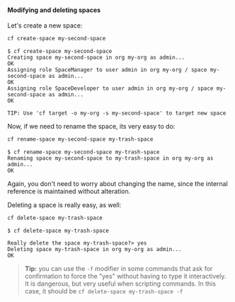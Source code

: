 #### Modifying and deleting spaces

Let's create a new space:

```sh
cf create-space my-second-space
```

```
$ cf create-space my-second-space
Creating space my-second-space in org my-org as admin...
OK
Assigning role SpaceManager to user admin in org my-org / space my-second-space as admin...
OK
Assigning role SpaceDeveloper to user admin in org my-org / space my-second-space as admin...
OK

TIP: Use 'cf target -o my-org -s my-second-space' to target new space
```

Now, if we need to rename the space, its very easy to do:

```sh
cf rename-space my-second-space my-trash-space
```

```
$ cf rename-space my-second-space my-trash-space
Renaming space my-second-space to my-trash-space in org my-org as admin...
OK
```

Again, you don't need to worry about changing the name, since the internal reference is maintained without alteration.

Deleting a space is really easy, as well:

```sh
cf delete-space my-trash-space
```

```
$ cf delete-space my-trash-space

Really delete the space my-trash-space?> yes
Deleting space my-trash-space in org my-org as admin...
OK
```

> **Tip:** you can use the `-f` modifier in some commands that ask for confirmation to force the "yes" without having to type it interactively. It is dangerous, but very useful when scripting commands. In this case, it should be `cf delete-space my-trash-space -f`
>
